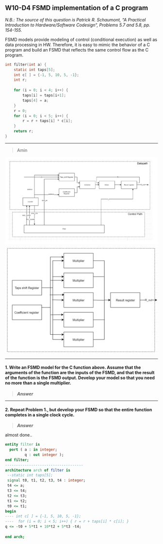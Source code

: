 ## W10-D4 FSMD implementation of a C program
 
*N.B.: The source of this question is Patrick R. Schaumont, “A Practical Introduction to Hardware/Software Codesign“, Problems 5.7 and 5.8, pp. 154-155.*


FSMD models provide modeling of control (conditional execution) as well as data processing in HW. Therefore, it is easy to mimic the behavior of a C program and build an FSMD that reflects the same control flow as the C program.

```C
int filter(int a) {
    static int taps[5];
    int c[ ] = {-1, 5, 10, 5, -1};
    int r;

    for (i = 0; i < 4; i++) {
        taps[i] = taps[i+1];
        taps[4] = a;
    }
    r = 0;
    for (i = 0; i < 5; i++) {
        r = r + taps[i] * c[i];
    }
    return r;
}
```

----


> Amin

<img src="/Resources/images/w10d4-1.png" alt="drawing" width="900"/>

<img src="/Resources/images/w10d4-2.png" alt="drawing" width="600"/>



---

#### 1. Write an FSMD model for the C function above. Assume that the arguments of the function are the inputs of the FSMD, and that the result of the function is the FSMD output. Develop your model so that you need no more than a single multiplier.

>***Answer***



-----

#### 2. Repeat Problem 1., but develop your FSMD so that the entire function completes in a single clock cycle.

>***Answer***

almost done..


```vhdl
entity filter is
  port ( a : in integer;
         q : out integer );
end filter;
------------------------------------
architecture arch of filter is
 --static int taps[5];
 signal t0, t1, t2, t3, t4 : integer;
 t4 <= a;
 t3 <= t4;
 t2 <= t3;
 t1 <= t2;
 t0 <= t1;
begin
---- int c[ ] = {-1, 5, 10, 5, -1};
----  for (i = 0; i < 5; i++) { r = r + taps[i] * c[i]; }
q <= -t0 + 5*t1 + 10*t2 + 5*t3 -t4;

end arch;
```

